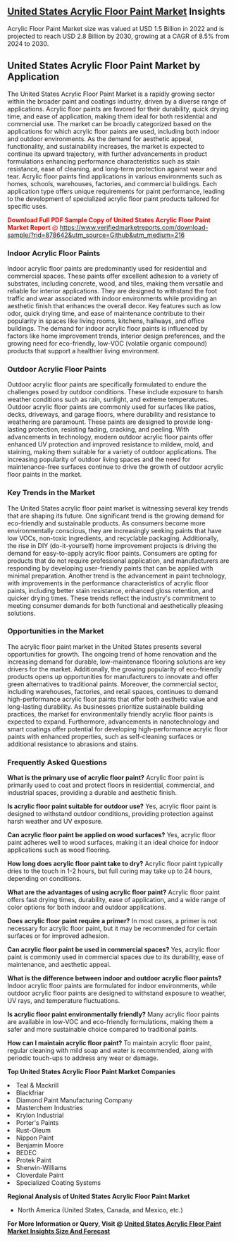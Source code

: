 <h2><a href="https://www.verifiedmarketreports.com/download-sample/?rid=878642&amp;utm_source=Github&amp;utm_medium=216" target="_blank">United States Acrylic Floor Paint Market</a> Insights</h2><p>Acrylic Floor Paint Market size was valued at USD 1.5 Billion in 2022 and is projected to reach USD 2.8 Billion by 2030, growing at a CAGR of 8.5% from 2024 to 2030.</p><p><h2>United States Acrylic Floor Paint Market by Application</h2><p>The United States Acrylic Floor Paint Market is a rapidly growing sector within the broader paint and coatings industry, driven by a diverse range of applications. Acrylic floor paints are favored for their durability, quick drying time, and ease of application, making them ideal for both residential and commercial use. The market can be broadly categorized based on the applications for which acrylic floor paints are used, including both indoor and outdoor environments. As the demand for aesthetic appeal, functionality, and sustainability increases, the market is expected to continue its upward trajectory, with further advancements in product formulations enhancing performance characteristics such as stain resistance, ease of cleaning, and long-term protection against wear and tear. Acrylic floor paints find applications in various environments such as homes, schools, warehouses, factories, and commercial buildings. Each application type offers unique requirements for paint performance, leading to the development of specialized acrylic floor paint products tailored for specific uses.<p><span class=""><span style="color: #ff0000;"><strong>Download Full PDF Sample Copy of United States Acrylic Floor Paint Market Report</strong> @ </span><a href="https://www.verifiedmarketreports.com/download-sample/?rid=878642&amp;utm_source=Github&amp;utm_medium=216" target="_blank">https://www.verifiedmarketreports.com/download-sample/?rid=878642&amp;utm_source=Github&amp;utm_medium=216</a></span></p><h3>Indoor Acrylic Floor Paints</h3><p>Indoor acrylic floor paints are predominantly used for residential and commercial spaces. These paints offer excellent adhesion to a variety of substrates, including concrete, wood, and tiles, making them versatile and reliable for interior applications. They are designed to withstand the foot traffic and wear associated with indoor environments while providing an aesthetic finish that enhances the overall decor. Key features such as low odor, quick drying time, and ease of maintenance contribute to their popularity in spaces like living rooms, kitchens, hallways, and office buildings. The demand for indoor acrylic floor paints is influenced by factors like home improvement trends, interior design preferences, and the growing need for eco-friendly, low-VOC (volatile organic compound) products that support a healthier living environment.<h3>Outdoor Acrylic Floor Paints</h3><p>Outdoor acrylic floor paints are specifically formulated to endure the challenges posed by outdoor conditions. These include exposure to harsh weather conditions such as rain, sunlight, and extreme temperatures. Outdoor acrylic floor paints are commonly used for surfaces like patios, decks, driveways, and garage floors, where durability and resistance to weathering are paramount. These paints are designed to provide long-lasting protection, resisting fading, cracking, and peeling. With advancements in technology, modern outdoor acrylic floor paints offer enhanced UV protection and improved resistance to mildew, mold, and staining, making them suitable for a variety of outdoor applications. The increasing popularity of outdoor living spaces and the need for maintenance-free surfaces continue to drive the growth of outdoor acrylic floor paints in the market.<h3>Key Trends in the Market</h3><p>The United States acrylic floor paint market is witnessing several key trends that are shaping its future. One significant trend is the growing demand for eco-friendly and sustainable products. As consumers become more environmentally conscious, they are increasingly seeking paints that have low VOCs, non-toxic ingredients, and recyclable packaging. Additionally, the rise in DIY (do-it-yourself) home improvement projects is driving the demand for easy-to-apply acrylic floor paints. Consumers are opting for products that do not require professional application, and manufacturers are responding by developing user-friendly paints that can be applied with minimal preparation. Another trend is the advancement in paint technology, with improvements in the performance characteristics of acrylic floor paints, including better stain resistance, enhanced gloss retention, and quicker drying times. These trends reflect the industry's commitment to meeting consumer demands for both functional and aesthetically pleasing solutions.<h3>Opportunities in the Market</h3><p>The acrylic floor paint market in the United States presents several opportunities for growth. The ongoing trend of home renovation and the increasing demand for durable, low-maintenance flooring solutions are key drivers for the market. Additionally, the growing popularity of eco-friendly products opens up opportunities for manufacturers to innovate and offer green alternatives to traditional paints. Moreover, the commercial sector, including warehouses, factories, and retail spaces, continues to demand high-performance acrylic floor paints that offer both aesthetic value and long-lasting durability. As businesses prioritize sustainable building practices, the market for environmentally friendly acrylic floor paints is expected to expand. Furthermore, advancements in nanotechnology and smart coatings offer potential for developing high-performance acrylic floor paints with enhanced properties, such as self-cleaning surfaces or additional resistance to abrasions and stains.<h3>Frequently Asked Questions</h3><p><strong>What is the primary use of acrylic floor paint?</strong> Acrylic floor paint is primarily used to coat and protect floors in residential, commercial, and industrial spaces, providing a durable and aesthetic finish.</p><p><strong>Is acrylic floor paint suitable for outdoor use?</strong> Yes, acrylic floor paint is designed to withstand outdoor conditions, providing protection against harsh weather and UV exposure.</p><p><strong>Can acrylic floor paint be applied on wood surfaces?</strong> Yes, acrylic floor paint adheres well to wood surfaces, making it an ideal choice for indoor applications such as wood flooring.</p><p><strong>How long does acrylic floor paint take to dry?</strong> Acrylic floor paint typically dries to the touch in 1-2 hours, but full curing may take up to 24 hours, depending on conditions.</p><p><strong>What are the advantages of using acrylic floor paint?</strong> Acrylic floor paint offers fast drying times, durability, ease of application, and a wide range of color options for both indoor and outdoor applications.</p><p><strong>Does acrylic floor paint require a primer?</strong> In most cases, a primer is not necessary for acrylic floor paint, but it may be recommended for certain surfaces or for improved adhesion.</p><p><strong>Can acrylic floor paint be used in commercial spaces?</strong> Yes, acrylic floor paint is commonly used in commercial spaces due to its durability, ease of maintenance, and aesthetic appeal.</p><p><strong>What is the difference between indoor and outdoor acrylic floor paints?</strong> Indoor acrylic floor paints are formulated for indoor environments, while outdoor acrylic floor paints are designed to withstand exposure to weather, UV rays, and temperature fluctuations.</p><p><strong>Is acrylic floor paint environmentally friendly?</strong> Many acrylic floor paints are available in low-VOC and eco-friendly formulations, making them a safer and more sustainable choice compared to traditional paints.</p><p><strong>How can I maintain acrylic floor paint?</strong> To maintain acrylic floor paint, regular cleaning with mild soap and water is recommended, along with periodic touch-ups to address any wear or damage.</p></p><p><strong>Top United States Acrylic Floor Paint Market Companies</strong></p><div data-test-id=""><p><li>Teal & Mackrill</li><li> Blackfriar</li><li> Diamond Paint Manufacturing Company</li><li> Masterchem Industries</li><li> Krylon Industrial</li><li> Porter's Paints</li><li> Rust-Oleum</li><li> Nippon Paint</li><li> Benjamin Moore</li><li> BEDEC</li><li> Protek Paint</li><li> Sherwin-Williams</li><li> Cloverdale Paint</li><li> Specialized Coating Systems</li></p><div><strong>Regional Analysis of&nbsp;United States Acrylic Floor Paint Market</strong></div><ul><li dir="ltr"><p dir="ltr">North America&nbsp;(United States, Canada, and Mexico, etc.)</p></li></ul><p><strong>For More Information or Query, Visit @&nbsp;</strong><strong><a href="https://www.verifiedmarketreports.com/product/acrylic-floor-paint-market/?utm_source=Github&amp;utm_medium=216" target="_blank">United States Acrylic Floor Paint Market Insights Size And Forecast</a></strong></p></div>
